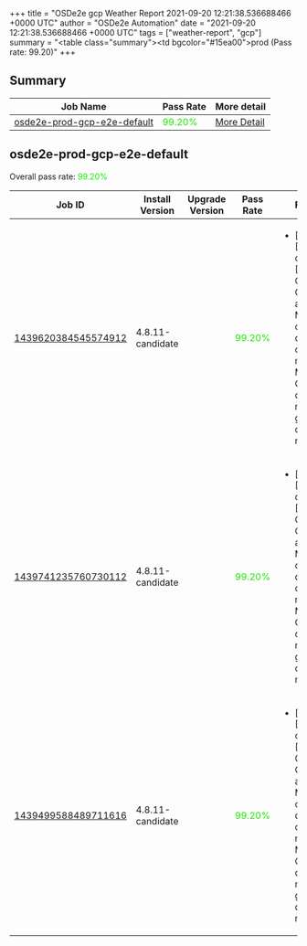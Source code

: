 +++
title = "OSDe2e gcp Weather Report 2021-09-20 12:21:38.536688466 +0000 UTC"
author = "OSDe2e Automation"
date = "2021-09-20 12:21:38.536688466 +0000 UTC"
tags = ["weather-report", "gcp"]
summary = "<table class=\"summary\"><tr><td bgcolor=\"#15ea00\"></td><td>prod (Pass rate: 99.20)</td></tr></table>"
+++
## Summary

| Job Name | Pass Rate | More detail |
|----------|-----------|-------------|
|[osde2e-prod-gcp-e2e-default](https://prow.ci.openshift.org/?job=osde2e-prod-gcp-e2e-default)| <span style="color:#15ea00;">99.20%</span>|[More Detail](#osde2e-prod-gcp-e2e-default)|



## osde2e-prod-gcp-e2e-default

Overall pass rate: <span style="color:#15ea00;">99.20%</span>

| Job ID | Install Version | Upgrade Version | Pass Rate | Failures |
|--------|-----------------|-----------------|-----------|----------|
[1439620384545574912](https://prow.ci.openshift.org/view/gs/origin-ci-test/logs/osde2e-prod-gcp-e2e-default/1439620384545574912) | 4.8.11-candidate |  | <span style="color:#15ea00;">99.20%</span>|<ul><li>[install] [Suite: operators] [OSD] Must Gather Operator as Members of osd-devaccess can manage MustGather CRs in openshift-must-gather-operator namespace</li></ul>
[1439741235760730112](https://prow.ci.openshift.org/view/gs/origin-ci-test/logs/osde2e-prod-gcp-e2e-default/1439741235760730112) | 4.8.11-candidate |  | <span style="color:#15ea00;">99.20%</span>|<ul><li>[install] [Suite: operators] [OSD] Must Gather Operator as Members of osd-devaccess can manage MustGather CRs in openshift-must-gather-operator namespace</li></ul>
[1439499588489711616](https://prow.ci.openshift.org/view/gs/origin-ci-test/logs/osde2e-prod-gcp-e2e-default/1439499588489711616) | 4.8.11-candidate |  | <span style="color:#15ea00;">99.20%</span>|<ul><li>[install] [Suite: operators] [OSD] Must Gather Operator as Members of osd-devaccess can manage MustGather CRs in openshift-must-gather-operator namespace</li></ul>




